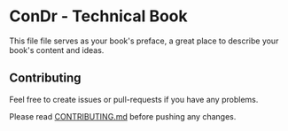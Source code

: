 # ConDr - Technical Book

This file file serves as your book's preface, a great place to describe your book's content and ideas.

## Contributing

Feel free to create issues or pull-requests if you have any problems.

Please read [CONTRIBUTING.md](CONTRIBUTING.md) before pushing any changes.
